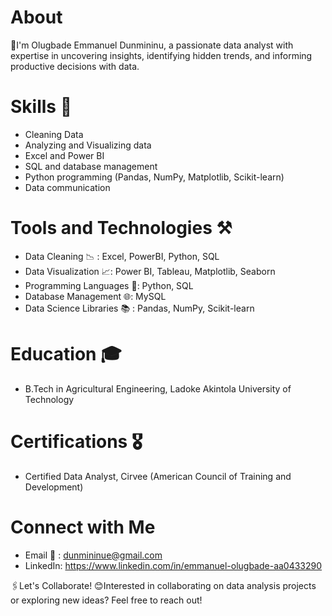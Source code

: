 # About
👋I'm Olugbade Emmanuel Dunmininu, a passionate data analyst with expertise in uncovering insights, identifying hidden trends, and informing productive decisions with data.

# Skills 🤹
- Cleaning Data
- Analyzing  and Visualizing data
- Excel and Power BI
- SQL and database management
- Python programming (Pandas, NumPy, Matplotlib, Scikit-learn)
- Data communication

# Tools and Technologies ⚒
- Data Cleaning 📉 : Excel, PowerBI, Python, SQL
- Data Visualization 📈: Power BI, Tableau, Matplotlib, Seaborn
- Programming Languages 🏮: Python, SQL
- Database Management 🌐: MySQL
- Data Science Libraries 📚 : Pandas, NumPy, Scikit-learn

# Education 🎓
- B.Tech in Agricultural Engineering, Ladoke Akintola University of Technology

# Certifications 🎖
- Certified Data Analyst,  Cirvee (American Council of Training and Development) 

# Connect with Me
- Email 📧 : dunmininue@gmail.com
- LinkedIn: https://www.linkedin.com/in/emmanuel-olugbade-aa0433290

🖇Let's Collaborate!
😊Interested in collaborating on data analysis projects or exploring new ideas? Feel free to reach out!
